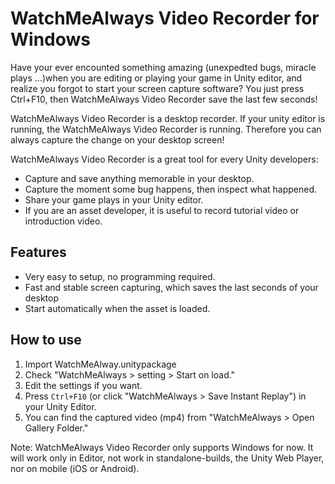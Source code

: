 # WatchMeAlways Video Recorder for Windows

Have your ever encounted something amazing (unexpedted bugs, miracle plays ...)when you are editing or playing your game in Unity editor, 
and realize you forgot to start your screen capture software?
You just press Ctrl+F10, then WatchMeAlways Video Recorder save the last few seconds!

WatchMeAlways Video Recorder is a desktop recorder.
If your unity editor is running, the WatchMeAlways Video Recorder is running.
Therefore you can always capture the change on your desktop screen!

WatchMeAlways Video Recorder is a great tool for every Unity developers: 
- Capture and save anything memorable in your desktop.
- Capture the moment some bug happens, then inspect what happened.
- Share your game plays in your Unity editor. 
- If you are an asset developer, it is useful to record tutorial video or introduction video.

## Features
- Very easy to setup, no programming required.
- Fast and stable screen capturing, which saves the last seconds of your desktop
- Start automatically when the asset is loaded.

## How to use

1. Import WatchMeAlway.unitypackage
2. Check "WatchMeAlways > setting > Start on load."
3. Edit the settings if you want.
4. Press `Ctrl+F10` (or click "WatchMeAlways > Save Instant Replay") in your Unity Editor.
5. You can find the captured video (mp4) from "WatchMeAlways > Open Gallery Folder."

Note: WatchMeAlways Video Recorder only supports Windows for now. It will work only in Editor, not work in standalone-builds, the Unity Web Player, nor on mobile (iOS or Android).
